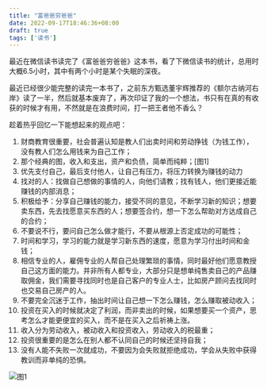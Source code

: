 ```yaml
---
title: "富爸爸穷爸爸"
date: 2022-09-17T18:46:36+08:00
draft: true
tags: ['读书']
---
```


最近在微信读书读完了《富爸爸穷爸爸》这本书，看了下微信读书的统计，总用时大概6.5小时，其中有两个小时是某个失眠的深夜。

最近已经很少能完整的读完一本书了，之前东方甄选董宇辉推荐的《额尔古纳河右岸》读了一半，然后就基本废弃了，再次印证了我的一个想法，书只有在真的有收获的时候才有用，不然就是在浪费时间，打一把王者他不香么？

趁着热乎回忆一下能想起来的观点吧：
1. 财商教育很重要，社会普遍认知是教人们出卖时间和劳动挣钱（为钱工作），没有教人们怎么用钱来为自己工作；
2. 那个经典的图，收入和支出，资产和负债，简单而纯粹；[图1]
3. 优先支付自己，最后支付他人，让自己有压力，将压力转换为赚钱的动力
4. 找对的人：找做自己想做的事情的人，向他们请教；找有钱人，他们更接近能赚钱的内部消息；
5. 积极给予：分享自己赚钱的能力，接受不同的意见，不断学习新的知识；想要卖东西，先去找愿意买东西的人；想要签合约，想一下怎么帮助对方达成自己的合约；
6. 不要说不行，要问自己怎么做才能行，不要从根源上否定成功的可能性；
7. 时间和学习，学习的能力就是学习新东西的速度，愿意为学习付出时间和金钱；
8. 相信专业的人，雇佣专业的人帮自己处理繁琐的事情，同时最好他们愿意教授自己这方面的能力。并非所有人都专业，大部分只是想单纯售卖自己的产品赚取佣金，我们需要寻找同时也是自己客户的专业人士，比如房产顾问去找同时也交易自己房产的人。
9. 不要完全沉迷于工作，抽出时间让自己想一下怎么赚钱，怎么赚取被动收入；
10. 投资在买入的时候就决定了利润，而非卖出的时候，如果想要买一个资产，思考怎么才能更便宜的买入，而不是在买入之后祈祷上涨。
11. 收入分为劳动收入，被动收入和投资收入，劳动收入的税最重；
12. 投资很重要的是怎么在别人都不认同自己的时候还坚持自我；
13. 没有人能不失败一次就成功，不要因为会失败就拒绝成功，学会从失败中获得教训而非单纯的恐惧。

![图1](/images/1.png)
